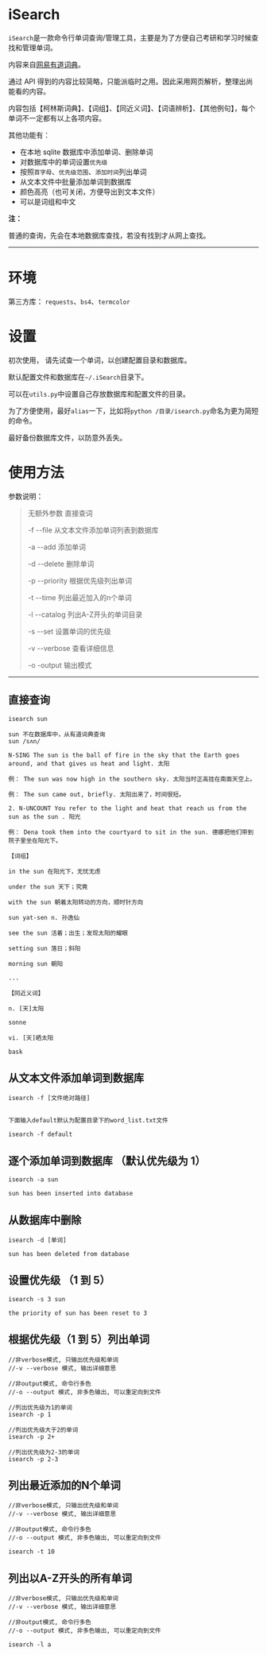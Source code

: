 # iSearch


`iSearch`是一款命令行单词查询/管理工具，主要是为了方便自己考研和学习时候查找和管理单词。

内容来自[网易有道词典](http://dict.youdao.com/)。

通过 API 得到的内容比较简略，只能派临时之用。因此采用网页解析，整理出尚能看的内容。

内容包括【柯林斯词典】、【词组】、【同近义词】、【词语辨析】、【其他例句】，每个单词不一定都有以上各项内容。

其他功能有：

- 在本地 sqlite 数据库中添加单词、删除单词
- 对数据库中的单词设置`优先级`
- 按照`首字母`、`优先级范围`、`添加时间`列出单词
- 从文本文件中批量添加单词到数据库
- 颜色高亮（也可关闭，方便导出到文本文件）
- 可以是词组和中文

**注：**

普通的查询，先会在本地数据库查找，若没有找到才从网上查找。


---

# 环境

第三方库：
`requests`、`bs4`、`termcolor`

# 设置

初次使用， 请先试查一个单词，以创建配置目录和数据库。

默认配置文件和数据库在`~/.iSearch`目录下。

可以在`utils.py`中设置自己存放数据库和配置文件的目录。

为了方便使用，最好`alias`一下，比如将`python /目录/isearch.py`命名为更为简短的命令。

最好备份数据库文件，以防意外丢失。

# 使用方法


参数说明：
>无额外参数           直接查词
>
>-f     --file       从文本文件添加单词列表到数据库
>
>-a     --add        添加单词
>
>-d     --delete     删除单词
>
>-p     --priority   根据优先级列出单词
>
>-t     --time     列出最近加入的n个单词
>
>-l     --catalog    列出A-Z开头的单词目录
>
>-s     --set        设置单词的优先级
>
>-v     --verbose    查看详细信息
>
>-o      -output     输出模式


---




## 直接查询
```
isearch sun

sun 不在数据库中，从有道词典查询
sun /sʌn/

N-SING The sun is the ball of fire in the sky that the Earth goes around, and that gives us heat and light. 太阳 

例： The sun was now high in the southern sky. 太阳当时正高挂在南面天空上。 

例： The sun came out, briefly. 太阳出来了，时间很短。 

2. N-UNCOUNT You refer to the light and heat that reach us from the sun as the sun . 阳光 

例： Dena took them into the courtyard to sit in the sun. 德娜把他们带到院子里坐在阳光下。

【词组】

in the sun 在阳光下，无忧无虑

under the sun 天下；究竟

with the sun 朝着太阳转动的方向，顺时针方向

sun yat-sen n. 孙逸仙

see the sun 活着；出生；发现太阳的耀眼

setting sun 落日；斜阳

morning sun 朝阳

...

【同近义词】

n. [天]太阳

sonne

vi. [天]晒太阳

bask
```
## 从文本文件添加单词到数据库
```
isearch -f [文件绝对路径]


下面输入default默认为配置目录下的word_list.txt文件

isearch -f default 

```

## 逐个添加单词到数据库 （默认优先级为 1）
```
isearch -a sun

sun has been inserted into database

```

## 从数据库中删除

```
isearch -d [单词]

sun has been deleted from database
```

## 设置优先级 （1 到 5）

```
isearch -s 3 sun

the priority of sun has been reset to 3

```

## 根据优先级（1 到 5）列出单词


```
//非verbose模式, 只输出优先级和单词
//-v --verbose 模式, 输出详细意思 

//非output模式, 命令行多色
//-o --output 模式, 非多色输出, 可以重定向到文件

//列出优先级为1的单词
isearch -p 1 

//列出优先级大于2的单词
isearch -p 2+ 

//列出优先级为2-3的单词
isearch -p 2-3 
```

## 列出最近添加的N个单词

```
//非verbose模式, 只输出优先级和单词
//-v --verbose 模式, 输出详细意思 

//非output模式, 命令行多色
//-o --output 模式, 非多色输出, 可以重定向到文件

isearch -t 10 
```

## 列出以A-Z开头的所有单词

```
//非verbose模式, 只输出优先级和单词
//-v --verbose 模式, 输出详细意思 

//非output模式, 命令行多色
//-o --output 模式, 非多色输出, 可以重定向到文件

isearch -l a 
```



